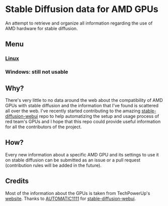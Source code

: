 # Stable Diffusion data for AMD GPUs
An attempt to retrieve and organize all information regarding the use of AMD hardware for stable diffusion.

## Menu
### [Linux](https://github.com/DaniAndTheWeb/sd-data-amd-gpu/blob/main/HSA_GFX_VERSION.MD)
### Windows: still not usable

## Why?
There's very little to no data around the web about the compatibility of AMD GPUs with stable diffusion and the information that I've found is scattered all over the web.
I've recently started contributing to the amazing [stable-diffusion-webui](https://github.com/AUTOMATIC1111/stable-diffusion-webui) repo to help automatizing the setup and usage process of red team's GPUs and I hope that this repo could provide useful information for all the contributors of the project.

## How?
Every new information about a specific AMD GPU and its settings to use it on stable diffusion can be submitted as an issue or a pull request (contribution rules will be added in the future).

## Credits
Most of the information about the GPUs is taken from TechPowerUp's [website](https://www.techpowerup.com/gpu-specs/).
Thanks to [AUTOMATIC1111](https://github.com/AUTOMATIC1111) for [stable-diffusion-webui](https://github.com/AUTOMATIC1111/stable-diffusion-webui).
